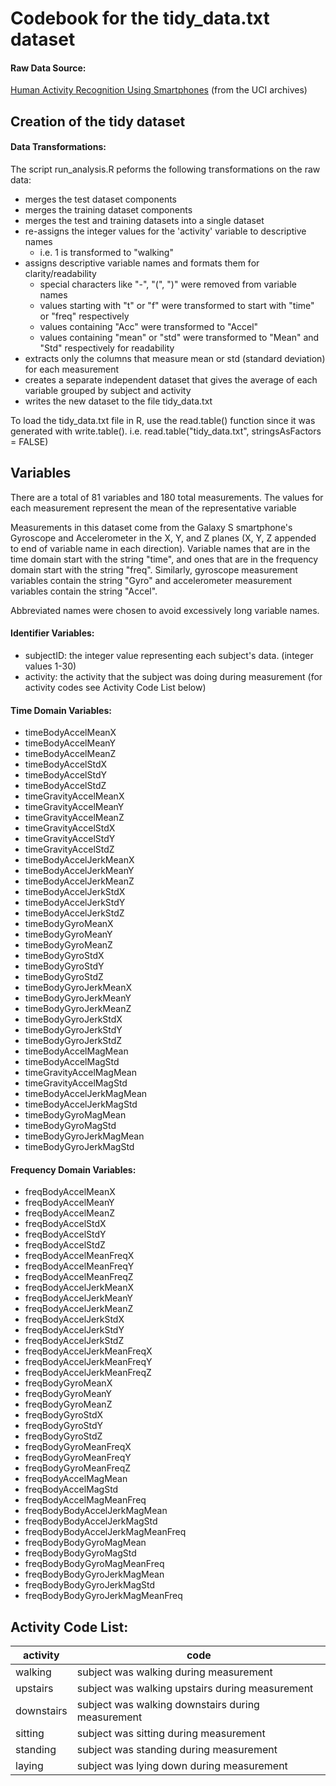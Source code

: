 # Codebook for the tidy_data.txt dataset

#### Raw Data Source: 

[Human Activity Recognition Using Smartphones](http://archive.ics.uci.edu/ml/datasets/Human+Activity+Recognition+Using+Smartphones)
(from the UCI archives)

## Creation of the tidy dataset

#### Data Transformations:

The script run_analysis.R peforms the following transformations on the raw data:

  * merges the test dataset components
  * merges the training dataset components
  * merges the test and training datasets into a single dataset
  * re-assigns the integer values for the 'activity' variable to descriptive names
    * i.e. 1 is transformed to "walking"
  * assigns descriptive variable names and formats them for clarity/readability
    * special characters like "-", "(", ")" were removed from variable names
    * values starting with "t" or "f" were transformed to start with "time" or "freq" respectively
    * values containing "Acc" were transformed to "Accel"
    * values containing "mean" or "std" were transformed to "Mean" and "Std" respectively for readability
  * extracts only the columns that measure mean or std (standard deviation) for each measurement
  * creates a separate independent dataset that gives the average of each variable grouped by subject and activity
  * writes the new dataset to the file tidy_data.txt
  

To load the tidy_data.txt file in R, use the read.table() function since it was generated with write.table().
i.e. read.table("tidy_data.txt", stringsAsFactors = FALSE)

## Variables

There are a total of 81 variables and 180 total measurements.  The values for each measurement represent the mean of the
representative variable

Measurements in this dataset come from the Galaxy S smartphone's Gyroscope and Accelerometer in the X, Y, and Z planes
(X, Y, Z appended to end of variable name in each direction). Variable names that are in the time domain start with the 
string "time", and ones that are in the frequency domain start with the string "freq".  Similarly, gyroscope measurement 
variables contain the string "Gyro" and accelerometer measurement variables contain the string "Accel".  

Abbreviated names were chosen to avoid excessively long variable names.

#### Identifier Variables:

  * subjectID: the integer value representing each subject's data. (integer values 1-30)
  * activity:  the activity that the subject was doing during measurement (for activity codes see Activity Code List below)
  
#### Time Domain Variables:

  * timeBodyAccelMeanX
  * timeBodyAccelMeanY
  * timeBodyAccelMeanZ
  * timeBodyAccelStdX
  * timeBodyAccelStdY
  * timeBodyAccelStdZ
  * timeGravityAccelMeanX
  * timeGravityAccelMeanY
  * timeGravityAccelMeanZ
  * timeGravityAccelStdX
  * timeGravityAccelStdY
  * timeGravityAccelStdZ
  * timeBodyAccelJerkMeanX
  * timeBodyAccelJerkMeanY
  * timeBodyAccelJerkMeanZ
  * timeBodyAccelJerkStdX
  * timeBodyAccelJerkStdY
  * timeBodyAccelJerkStdZ
  * timeBodyGyroMeanX
  * timeBodyGyroMeanY
  * timeBodyGyroMeanZ
  * timeBodyGyroStdX
  * timeBodyGyroStdY
  * timeBodyGyroStdZ
  * timeBodyGyroJerkMeanX
  * timeBodyGyroJerkMeanY
  * timeBodyGyroJerkMeanZ
  * timeBodyGyroJerkStdX
  * timeBodyGyroJerkStdY
  * timeBodyGyroJerkStdZ
  * timeBodyAccelMagMean
  * timeBodyAccelMagStd
  * timeGravityAccelMagMean
  * timeGravityAccelMagStd
  * timeBodyAccelJerkMagMean
  * timeBodyAccelJerkMagStd
  * timeBodyGyroMagMean
  * timeBodyGyroMagStd
  * timeBodyGyroJerkMagMean
  * timeBodyGyroJerkMagStd

#### Frequency Domain Variables:

  * freqBodyAccelMeanX
  * freqBodyAccelMeanY
  * freqBodyAccelMeanZ
  * freqBodyAccelStdX
  * freqBodyAccelStdY
  * freqBodyAccelStdZ
  * freqBodyAccelMeanFreqX
  * freqBodyAccelMeanFreqY
  * freqBodyAccelMeanFreqZ
  * freqBodyAccelJerkMeanX
  * freqBodyAccelJerkMeanY
  * freqBodyAccelJerkMeanZ
  * freqBodyAccelJerkStdX
  * freqBodyAccelJerkStdY
  * freqBodyAccelJerkStdZ
  * freqBodyAccelJerkMeanFreqX
  * freqBodyAccelJerkMeanFreqY
  * freqBodyAccelJerkMeanFreqZ
  * freqBodyGyroMeanX
  * freqBodyGyroMeanY
  * freqBodyGyroMeanZ
  * freqBodyGyroStdX
  * freqBodyGyroStdY
  * freqBodyGyroStdZ
  * freqBodyGyroMeanFreqX
  * freqBodyGyroMeanFreqY
  * freqBodyGyroMeanFreqZ
  * freqBodyAccelMagMean
  * freqBodyAccelMagStd
  * freqBodyAccelMagMeanFreq
  * freqBodyBodyAccelJerkMagMean
  * freqBodyBodyAccelJerkMagStd
  * freqBodyBodyAccelJerkMagMeanFreq
  * freqBodyBodyGyroMagMean
  * freqBodyBodyGyroMagStd
  * freqBodyBodyGyroMagMeanFreq
  * freqBodyBodyGyroJerkMagMean
  * freqBodyBodyGyroJerkMagStd
  * freqBodyBodyGyroJerkMagMeanFreq
  
## Activity Code List:
  
  | activity | code |
  | --- | --- |
  | walking | subject was walking during measurement |
  | upstairs | subject was walking upstairs during measurement |
  | downstairs | subject was walking downstairs during measurement |
  | sitting | subject was sitting during measurement |
  | standing | subject was standing during measurement |
  | laying | subject was lying down during measurement |
